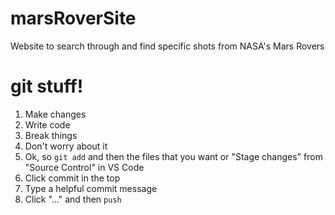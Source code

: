 # marsRoverSite
Website to search through and find specific shots from NASA's Mars Rovers 

# git stuff!

1. Make changes
2. Write code
3. Break things
4. Don't worry about it
5. Ok, so `git add` and then the files that you want
    or "Stage changes" from "Source Control" in VS Code
6. Click commit in the top
7. Type a helpful commit message
8. Click "..." and then `push`